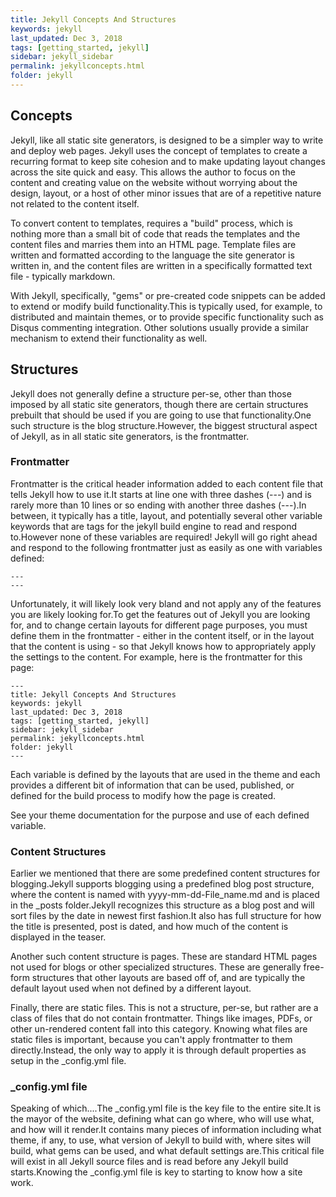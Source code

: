 ```yaml
---
title: Jekyll Concepts And Structures
keywords: jekyll
last_updated: Dec 3, 2018
tags: [getting_started, jekyll]
sidebar: jekyll_sidebar
permalink: jekyllconcepts.html
folder: jekyll
---
```


## Concepts ##

Jekyll, like all static site generators, is designed to be a simpler way to write and deploy web pages. Jekyll uses the concept of templates to create a recurring format to keep site cohesion and to make updating layout changes across the site quick and easy. This allows the author to focus on the content and creating value on the website without worrying about the design, layout, or a host of other minor issues that are of a repetitive nature not related to the content itself.

To convert content to templates, requires a "build" process, which is nothing more than a small bit of code that reads the templates and the content files and marries them into an HTML page. Template files are written and formatted according to the language the site generator is written in, and the content files are written in a specifically formatted text file - typically markdown.

With Jekyll, specifically, "gems" or pre-created code snippets can be added to extend or modify build functionality.This is typically used, for example, to distributed and maintain themes, or to provide specific functionality such as Disqus commenting integration. Other solutions usually provide a similar mechanism to extend their functionality as well.

## Structures ##

Jekyll does not generally define a structure per-se, other than those imposed by all static site generators, though there are certain structures prebuilt that should be used if you are going to use that functionality.One such structure is the blog structure.However, the biggest structural aspect of Jekyll, as in all static site generators, is the frontmatter.

### Frontmatter ###

Frontmatter is the critical header information added to each content file that tells Jekyll how to use it.It starts at line one with three dashes (---) and is rarely more than 10 lines or so ending with another three dashes (---).In between, it typically has a title, layout, and potentially several other variable keywords that are tags for the jekyll build engine to read and respond to.However none of these variables are required!  Jekyll will go right ahead and respond to the following frontmatter just as easily as one with variables defined:

```text
---
---
```

Unfortunately, it will likely look very bland and not apply any of the features you are likely looking for.To get the features out of Jekyll you are looking for, and to change certain layouts for different page purposes, you must define them in the frontmatter - either in the content itself, or in the layout that the content is using - so that Jekyll knows how to appropriately apply the settings to the content. For example, here is the frontmatter for this page:

```text
---
title: Jekyll Concepts And Structures
keywords: jekyll
last_updated: Dec 3, 2018
tags: [getting_started, jekyll]
sidebar: jekyll_sidebar
permalink: jekyllconcepts.html
folder: jekyll
---
```

Each variable is defined by the layouts that are used in the theme and each provides a different bit of information that can be used, published, or defined for the build process to modify how the page is created.

See your theme documentation for the purpose and use of each defined variable.

### Content Structures ###

Earlier we mentioned that there are some predefined content structures for blogging.Jekyll supports blogging using a predefined blog post structure, where the content is named with yyyy-mm-dd-File_name.md and is placed in the _posts folder.Jekyll recognizes this structure as a blog post and will sort files by the date in newest first fashion.It also has full structure for how the title is presented, post is dated, and how much of the content is displayed in the teaser.

Another such content structure is pages. These are standard HTML pages not used for blogs or other specialized structures. These are generally free-form structures that other layouts are based off of, and are typically the default layout used when not defined by a different layout.

Finally, there are static files. This is not a structure, per-se, but rather are a class of files that do not contain frontmatter. Things like images, PDFs, or other un-rendered content fall into this category. Knowing what files are static files is important, because you can't apply frontmatter to them directly.Instead, the only way to apply it is through default properties as setup in the _config.yml file.

### _config.yml file ###

Speaking of which....The _config.yml file is the key file to the entire site.It is the mayor of the website, defining what can go where, who will use what, and how will it render.It contains many pieces of information including what theme, if any, to use, what version of Jekyll to build with, where sites will build, what gems can be used, and what default settings are.This critical file will exist in all Jekyll source files and is read before any Jekyll build starts.Knowing the _config.yml file is key to starting to know how a site work.